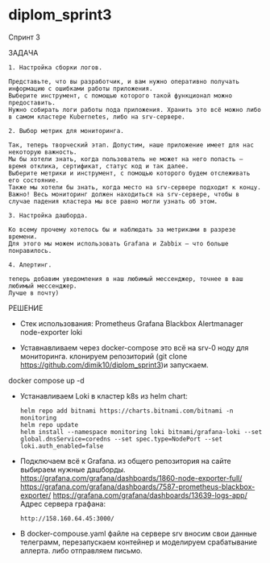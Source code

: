 # diplom_sprint3

Спринт 3

ЗАДАЧА

```
1. Настройка сборки логов.

Представьте, что вы разработчик, и вам нужно оперативно получать информацию с ошибками работы приложения.
Выберите инструмент, с помощью которого такой функционал можно предоставить. 
Нужно собирать логи работы пода приложения. Хранить это всё можно либо в самом кластере Kubernetes, либо на srv-сервере.

2. Выбор метрик для мониторинга.

Так, теперь творческий этап. Допустим, наше приложение имеет для нас некоторую важность. 
Мы бы хотели знать, когда пользователь не может на него попасть — время отклика, сертификат, статус код и так далее. 
Выберите метрики и инструмент, с помощью которого будем отслеживать его состояние.
Также мы хотели бы знать, когда место на srv-сервере подходит к концу.
Важно! Весь мониторинг должен находиться на srv-сервере, чтобы в случае падения кластера мы все равно могли узнать об этом.

3. Настройка дашборда.

Ко всему прочему хотелось бы и наблюдать за метриками в разрезе времени.
Для этого мы можем использовать Grafana и Zabbix — что больше понравилось.

4. Алертинг.

теперь добавим уведомления в наш любимый мессенджер, точнее в ваш любимый мессенджер. 
Лучше в почту)
```

РЕШЕНИЕ

- Стек использования:
Prometheus
Grafana
Blackbox
Alertmanager
node-exporter
loki

- Уставнавливаем через docker-compose это всё на srv-0 ноду для мониторинга.
клонируем репозиторий  (git clone https://github.com/dimik10/diplom_sprint3)и запускаем.

docker compose up -d 

- Устанавливаем Loki в кластер k8s из helm chart:
  ```
  helm repo add bitnami https://charts.bitnami.com/bitnami -n monitoring 
  helm repo update
  helm install --namespace monitoring loki bitnami/grafana-loki --set global.dnsService=coredns --set spec.type=NodePort --set loki.auth_enabled=false
  ```
- Подключаем всё к Grafana.
из общего репозитория на сайте выбираем нужные дашборды.
https://grafana.com/grafana/dashboards/1860-node-exporter-full/
https://grafana.com/grafana/dashboards/7587-prometheus-blackbox-exporter/
https://grafana.com/grafana/dashboards/13639-logs-app/
Адрес сервера графана:
  ```
  http://158.160.64.45:3000/
  ```
- В docker-compouse.yaml файле на сервере srv вносим свои данные телеграмм, перезапускаем контейнер и моделируем срабатывание аллерта.
 либо отправляем письмо.
